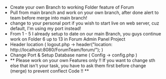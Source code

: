 
- Create your own Branch to working Folder feature of Forum
- Pull from main branch and work on your own branch, after done alert to team before merge into main branch!
- change to your personal port if you wish to start live on web server, cuz default, I'm using my port instead!
- From 1 - 5 I already setup to date on our main Branch, you guys continue work on Folder 6 up to 13 in Forum Admin Panel Project
- Header location ( logout.php -> header("location: http://localhost:8080/ForumTeam/forum/"); )
- Change Port & Setup Database name ( Config -> config.php )
- ** Please work on your own Features only !! If you want to change sth else that isn't your task, you have to ask them first before change (merge) to prevent conflect Code !! **
